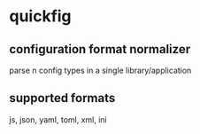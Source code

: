 # quickfig
## configuration format normalizer

parse n config types in a single library/application


## supported formats
js, json, yaml, toml, xml, ini
